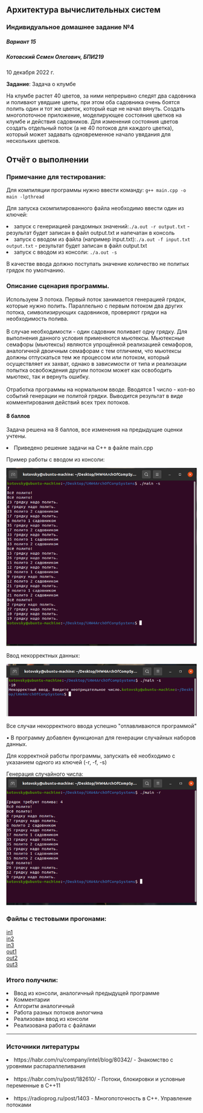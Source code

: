## Архитектура вычислительных систем
### Индивидуальное домашнее задание №4
##### Вариант 15


##### Котовский Семен Олегович, БПИ219
10 декабря 2022 г.



<b>Задание</b>: Задача о клумбе

На клумбе растет 40 цветов, за ними непрерывно следят
два садовника и поливают увядшие цветы, при этом оба садовника очень 
боятся полить один и тот же цветок, который еще не начал вянуть. Создать
многопоточное приложение, моделирующее состояния цветков на клумбе и 
действия садовников. Для изменения состояния цветов создать
отдельный поток (а не 40 потоков для каждого цветка), который может
задавать одновременное начало увядания для нескольких цветков.

## Отчёт о выполнении

### Примечание для тестирования:

Для компиляции программы нужно ввести команду:
<code>g++ main.cpp -o main -lpthread</code>

Для запуска скомпилированного файла необходимо ввести один из ключей: 


<li>запуск с генериацией рандомных значений:<code>./a.out -r output.txt</code>  - результат будет записан в файл output.txt и напечатан в консоль
<li>запуск с вводом из файла (например input.txt):<code>./a.out -f input.txt output.txt</code>  - результат будет записан в файл output.txt
<li>запуск с вводом из консоли: <code>./a.out -s</code>




В качестве ввода должно поступать значение количество не политых грядок по умолчанию.

### Описание сценария программы.

Используем 3 потока. Первый поток занимается генерацией грядок, которые нужно полить. 
Параллельно с первым потоком два других потока, символизирующих садовников, проверяют грядки на необходимость полива.<br><br> В случае необходимости - один 
садовник поливает одну грядку. Для выполнения данного условия применяются мьютексы. Мьютексные семафоры (мьютексы) являются упрощённой реализацией семафоров, аналогичной двоичным семафорам с тем отличием, что мьютексы должны отпускаться тем же процессом или потоком, который осуществляет их захват, однако в зависимости от типа и реализации попытка освобождения другим потоком может как освободить мьютекс, так и вернуть ошибку.
<br><br>
Отработка программы на нормальном вводе. Вводятся 1 число - кол-во событий генерации не политой грядки. Выводится результат в виде комментирования действий всех трех потоков.

#### 8	баллов
Задача решена на 8 баллов,  все изменения на предыдущие оценки учтены.
<li>	Приведено решение задачи на C++ в файле main.cpp</li>


Пример работы с вводом из консоли: 

![img](imgs/scr1.png)

Ввод некорректных данных: 

![img](imgs/scr2.png)


Все случаи некорректного ввода успешно "отлавливаются программой"


• В программу добавлен функционал для генерации случайных наборов данных.

Для корректной работы программы, запускать её необходимо с указанием одного из ключей (-r, -f, -s)


Генерация случайного числа:
![img](imgs/scr3.png)

### Файлы с тестовыми прогонами:

[in1](tests/in1.txt)<br>
[in2](tests/in2.txt)<br>
[in3](tests/in3.txt)<br>
[out1](tests/out1.txt)<br>
[out2](tests/out1.txt)<br>
[out3](tests/out1.txt)<br>

### Итого получили:

<li>Ввод из консоли, аналогичный предыдущей программе
<li>Комментарии
<li>Алгоритм аналогичный
<li>Работа разных потоков анлогчина
<li>Реализован ввод из консоли
<li>Реализована работа с файлами

<br>
<hr>

### Источники литературы

<li>https://habr.com/ru/company/intel/blog/80342/ - Знакомство с уровнями распараллеливания
<br><br>
<li>https://habr.com/ru/post/182610/ - Потоки, блокировки и условные переменные в C++11
<br><br>
<li>https://radioprog.ru/post/1403 - Многопоточность в C++. Управление потоками